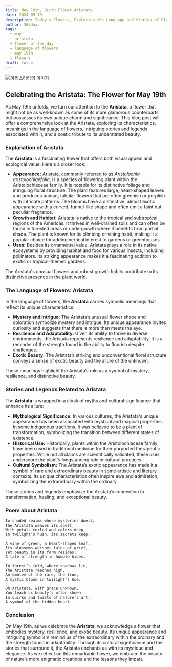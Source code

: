```yaml
---
title: May 19th, Birth Flower Aristata
date: 2024-05-19
description: Today's Flowers, Exploring the Language and Stories of Flowers Aristata
author: 365days
tags:
  - may
  - aristata
  - flower of the day
  - language of flowers
  - may 19th
  - flowers
draft: false
---
```


![아리스타타의 이미지](https://cdn.pixabay.com/photo/2014/12/05/01/21/gaillardia-557400_1280.jpg#center)


## Celebrating the Aristata: The Flower for May 19th

As May 19th unfolds, we turn our attention to the **Aristata**, a flower that might not be as well-known as some of its more glamorous counterparts but possesses its own unique charm and significance. This blog post will offer a comprehensive look at the Aristata, exploring its characteristics, meanings in the language of flowers, intriguing stories and legends associated with it, and a poetic tribute to its understated beauty.

### Explanation of Aristata

The **Aristata** is a fascinating flower that offers both visual appeal and ecological value. Here's a closer look:

- **Appearance:** Aristata, commonly referred to as *Aristolochia aristolochiaefolia*, is a species of flowering plant within the Aristolochiaceae family. It is notable for its distinctive foliage and intriguing floral structure. The plant features large, heart-shaped leaves and produces unique, tubular flowers that are often greenish or purplish with intricate patterns. The blooms have a distinctive, almost exotic appearance with a curved, funnel-like shape and often emit a faint but peculiar fragrance.
- **Growth and Habitat:** Aristata is native to the tropical and subtropical regions of the Americas. It thrives in well-drained soils and can often be found in forested areas or undergrowth where it benefits from partial shade. The plant is known for its climbing or vining habit, making it a popular choice for adding vertical interest to gardens or greenhouses.
- **Uses:** Besides its ornamental value, Aristata plays a role in its native ecosystems by providing habitat and food for various insects, including pollinators. Its striking appearance makes it a fascinating addition to exotic or tropical-themed gardens.

The Aristata's unusual flowers and robust growth habits contribute to its distinctive presence in the plant world.

### The Language of Flowers: Aristata

In the language of flowers, the **Aristata** carries symbolic meanings that reflect its unique characteristics:

- **Mystery and Intrigue:** The Aristata’s unusual flower shape and coloration symbolize mystery and intrigue. Its unique appearance invites curiosity and suggests that there is more than meets the eye.
- **Resilience and Adaptability:** Given its ability to thrive in diverse environments, the Aristata represents resilience and adaptability. It is a reminder of the strength found in the ability to flourish despite challenges.
- **Exotic Beauty:** The Aristata’s striking and unconventional floral structure conveys a sense of exotic beauty and the allure of the unknown.

These meanings highlight the Aristata’s role as a symbol of mystery, resilience, and distinctive beauty.

### Stories and Legends Related to Aristata

The **Aristata** is wrapped in a cloak of myths and cultural significance that enhance its allure:

- **Mythological Significance:** In various cultures, the Aristata's unique appearance has been associated with mystical and magical properties. In some indigenous traditions, it was believed to be a plant of transformation, symbolizing the transition between different states of existence.
- **Historical Use:** Historically, plants within the Aristolochiaceae family have been used in traditional medicine for their purported therapeutic properties. While not all claims are scientifically validated, these uses underscore the plant's longstanding role in cultural practices.
- **Cultural Symbolism:** The Aristata’s exotic appearance has made it a symbol of rare and extraordinary beauty in some artistic and literary contexts. Its unique characteristics often inspire awe and admiration, symbolizing the extraordinary within the ordinary.

These stories and legends emphasize the Aristata’s connection to transformation, healing, and exceptional beauty.

### Poem about Aristata

	In shaded realms where mysteries dwell,
	The Aristata weaves its spell,
	With petals curled and colors deep,
	In twilight’s hush, its secrets keep.
	
	A vine of green, a heart-shaped leaf,
	Its blossoms whisper tales of grief,
	Yet beauty in its form resides,
	A tale of strength in humble hides.
	
	In forest’s fold, where shadows lie,
	The Aristata reaches high,
	An emblem of the rare, the true,
	A mystic bloom in twilight’s hue.
	
	Oh Aristata, with grace unknown,
	You teach us beauty’s often shown
	In quirks and twists of nature’s art,
	A symbol of the hidden heart.

### Conclusion

On May 19th, as we celebrate the **Aristata**, we acknowledge a flower that embodies mystery, resilience, and exotic beauty. Its unique appearance and intriguing symbolism remind us of the extraordinary within the ordinary and the strength found in adaptability. Through its cultural significance and the stories that surround it, the Aristata enchants us with its mystique and elegance. As we reflect on this remarkable flower, we embrace the beauty of nature’s more enigmatic creations and the lessons they impart.